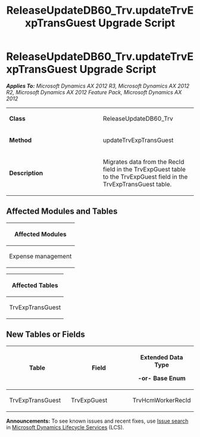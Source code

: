 ﻿---
title: ReleaseUpdateDB60_Trv.updateTrvExpTransGuest Upgrade Script
TOCTitle: ReleaseUpdateDB60_Trv.updateTrvExpTransGuest Upgrade Script
ms:assetid: 84dfad54-40da-c201-fcf6-dbe85b0f5f8e
ms:mtpsurl: https://msdn.microsoft.com/en-us/library/JJ686019(v=AX.60)
ms:contentKeyID: 49709470
ms.date: 05/18/2015
mtps_version: v=AX.60
---

# ReleaseUpdateDB60\_Trv.updateTrvExpTransGuest Upgrade Script 


_**Applies To:** Microsoft Dynamics AX 2012 R3, Microsoft Dynamics AX 2012 R2, Microsoft Dynamics AX 2012 Feature Pack, Microsoft Dynamics AX 2012_

<table>
<colgroup>
<col style="width: 50%" />
<col style="width: 50%" />
</colgroup>
<tbody>
<tr class="odd">
<td><p><strong>Class</strong></p></td>
<td><p>ReleaseUpdateDB60_Trv</p></td>
</tr>
<tr class="even">
<td><p><strong>Method</strong></p></td>
<td><p>updateTrvExpTransGuest</p></td>
</tr>
<tr class="odd">
<td><p><strong>Description</strong></p></td>
<td><p>Migrates data from the RecId field in the TrvExpGuest table to the TrvExpGuest field in the TrvExpTransGuest table.</p></td>
</tr>
</tbody>
</table>


## Affected Modules and Tables

<table>
<colgroup>
<col style="width: 100%" />
</colgroup>
<thead>
<tr class="header">
<th><p>Affected Modules</p></th>
</tr>
</thead>
<tbody>
<tr class="odd">
<td><p>Expense management</p></td>
</tr>
</tbody>
</table>


<table>
<colgroup>
<col style="width: 100%" />
</colgroup>
<thead>
<tr class="header">
<th><p>Affected Tables</p></th>
</tr>
</thead>
<tbody>
<tr class="odd">
<td><p>TrvExpTransGuest</p></td>
</tr>
</tbody>
</table>


## New Tables or Fields

<table>
<colgroup>
<col style="width: 33%" />
<col style="width: 33%" />
<col style="width: 33%" />
</colgroup>
<thead>
<tr class="header">
<th><p>Table</p></th>
<th><p>Field</p></th>
<th><p>Extended Data Type</p>
<p>-or- Base Enum</p></th>
</tr>
</thead>
<tbody>
<tr class="odd">
<td><p>TrvExpTransGuest</p></td>
<td><p>TrvExpGuest</p></td>
<td><p>TrvHcmWorkerRecId</p></td>
</tr>
</tbody>
</table>

  
**Announcements:** To see known issues and recent fixes, use [Issue search](http://go.microsoft.com/fwlink/?linkid=389258) in [Microsoft Dynamics Lifecycle Services](http://go.microsoft.com/fwlink/?linkid=306505) (LCS).

